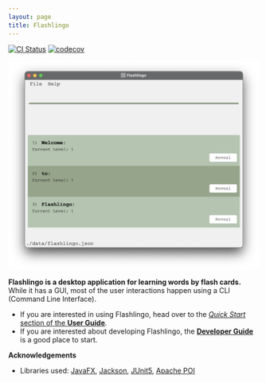 ```yaml
---
layout: page
title: Flashlingo
---
```


[![CI Status](https://github.com/AY2324S1-CS2103T-T11-4/tp/workflows/Java%20CI/badge.svg)](https://github.com/AY2324S1-CS2103T-T11-4/tp/actions)
[![codecov](https://codecov.io/gh/AY2324S1-CS2103T-T11-4/tp/branch/master/graph/badge.svg)](https://codecov.io/gh/AY2324S1-CS2103T-T11-4/tp)

![Ui](images/MainUi.png)

**Flashlingo is a desktop application for learning words by flash cards.** While it has a GUI, most of the user interactions happen using a CLI (Command Line Interface).

* If you are interested in using Flashlingo, head over to the [_Quick Start_ section of the **User Guide**](UserGuide.html#quick-start).
* If you are interested about developing Flashlingo, the [**Developer Guide**](DeveloperGuide.html) is a good place to start.


**Acknowledgements**

* Libraries used: [JavaFX](https://openjfx.io/), [Jackson](https://github.com/FasterXML/jackson), [JUnit5](https://github.com/junit-team/junit5), [Apache POI](https://poi.apache.org/)
